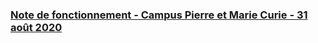 ### [Note de fonctionnement - Campus Pierre et Marie Curie - 31 août 2020](files/note_fonctionnement_campus_PMC_rentree_2020-2021.pdf)
